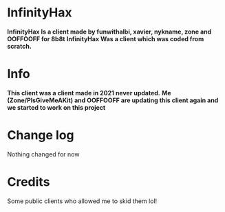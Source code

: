 # InfinityHax
<b>InfinityHax Is a client made by funwithalbi, xavier, nykname, zone and OOFFOOFF for 8b8t</b>
<b>InfinityHax Was a client which was coded from scratch.</b>

# Info
<b>This client was a client made in 2021 never updated.</b>
<b>Me (Zone/PlsGiveMeAKit) and OOFFOOFF are updating this client again and we started to work on this project</b>

# Change log
Nothing changed for now

# Credits
Some public clients who allowed me to skid them lol!
